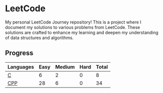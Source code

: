 # LeetCode 

My personal LeetCode Journey repository! This is a project where I document my solutions to various problems from LeetCode. These solutions are crafted to enhance my learning and deepen my understanding of data structures and algorithms.

## Progress


| Languages | Easy | Medium | Hard | Total |
|-----------------------|------|-----|-----|-------|
| [C](https://github.com/Shrabya35/Leetcode/tree/main/C)      | 6    | 2   | 0   | 8     |
| [CPP](https://github.com/Shrabya35/Leetcode/tree/main/CPP)  | 28   | 6   | 0   | 34    |




